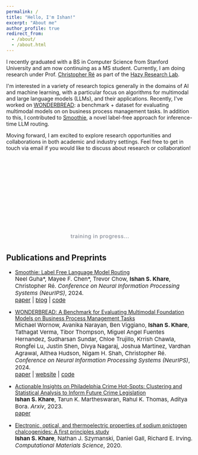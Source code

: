 ```yaml
---
permalink: /
title: "Hello, I'm Ishan!"
excerpt: "About me"
author_profile: true
redirect_from: 
  - /about/
  - /about.html
---
```


<style>
.neural-network-container {
  text-align: center;
  margin: 1.5rem 0;
  padding: 0.5rem;
  position: relative;
}

.neural-network-title {
  font-size: 0.9rem;
  margin-top: 0.5rem;
  font-weight: 500;
  color: #6b7280;
  opacity: 0.8;
  letter-spacing: 0.5px;
}

.neural-network {
  position: relative;
  height: 180px;
  margin: 0 auto;
  max-width: 550px;
}

.layer {
  position: absolute;
  display: flex;
  flex-direction: column;
  justify-content: space-around;
  height: 100%;
}

.layer-1 { left: 8%; }
.layer-2 { left: 32%; }
.layer-3 { left: 56%; }
.layer-4 { left: 80%; }

.neuron {
  width: 18px;
  height: 18px;
  background: radial-gradient(circle at 30% 30%, #6366f1, #1e3a8a);
  border-radius: 50%;
  margin: 6px 0;
  position: relative;
  cursor: pointer;
  transition: all 0.6s cubic-bezier(0.4, 0, 0.2, 1);
  border: 2px solid #1e40af;
  box-shadow: 0 2px 8px rgba(99, 102, 241, 0.35);
}

.neuron:hover {
  background: radial-gradient(circle at 30% 30%, #4f46e5, #1e3a8a);
  transform: scale(1.3);
  box-shadow: 0 0 25px rgba(99, 102, 241, 0.6);
  border-color: #3730a3;
}

.neuron.active {
  background: radial-gradient(circle at 30% 30%, #f43f5e, #b91c1c);
  box-shadow: 0 0 30px rgba(244, 63, 94, 0.7);
  border-color: #991b1b;
  transform: scale(1.2);
}

.connection {
  position: absolute;
  height: 2px;
  background: linear-gradient(90deg, rgba(99, 102, 241, 0.4), rgba(30, 58, 138, 0.2));
  transform-origin: left center;
  transition: all 0.5s cubic-bezier(0.4, 0, 0.2, 1);
  border-radius: 1px;
  overflow: hidden;
}

.connection.active {
  background: linear-gradient(90deg, #f43f5e, #b91c1c);
  box-shadow: 0 0 15px rgba(244, 63, 94, 0.6);
  height: 3px;
}

.pulse {
  position: absolute;
  top: 0;
  left: -100%;
  width: 100%;
  height: 100%;
  background: linear-gradient(90deg, transparent, rgba(244, 63, 94, 0.8), transparent);
  animation: pulseTravel 1.2s ease-in-out;
}

@keyframes pulseTravel {
  0% {
    left: -100%;
  }
  100% {
    left: 100%;
  }
}

.layer-label {
  position: absolute;
  bottom: -30px;
  left: 50%;
  transform: translateX(-50%);
  font-size: 11px;
  opacity: 0.9;
  font-weight: 600;
  letter-spacing: 0.5px;
  color: #1e293b;
}

@media (max-width: 768px) {
  .neural-network {
    height: 140px;
  }

  .neuron {
    width: 14px;
    height: 14px;
  }

  .layer-label {
    font-size: 9px;
    bottom: -25px;
  }

  .neural-network-container {
    padding: 0.5rem;
  }
}
</style>

I recently graduated with a BS in Computer Science from Stanford University and am now continuing as a MS student. Currently, I am doing research under Prof. [Christopher Ré](https://cs.stanford.edu/~chrismre/) as part of the [Hazy Research Lab](https://hazyresearch.stanford.edu/).

I'm interested in a variety of research topics generally in the domains of AI and machine learning, with a particular focus on algorithms for multimodal and large language models (LLMs), and their applications. Recently, I've worked on [WONDERBREAD](https://hazyresearch.stanford.edu/wonderbread-website/): a benchmark + dataset for evaluating multimodal models on on business process management tasks. In addition to this, I contributed to [Smoothie](https://hazyresearch.stanford.edu/blog/2024-12-10-smoothie), a novel label-free approach for inference-time LLM routing. 

Moving forward, I am excited to explore research opportunities and collaborations in both academic and industry settings. Feel free to get in touch via email if you would like to discuss about research or collaboration!

<div class="neural-network-container">
  <div class="neural-network" id="neuralNetwork">
    <!-- Layers will be generated by JavaScript -->
  </div>
  <div class="neural-network-title">training in progress...</div>
</div>

<script>
let connections = [];
let isTraining = true;

function createNeuralNetwork() {
  const network = document.getElementById('neuralNetwork');
  const layers = [4, 6, 4, 2]; // Number of neurons in each layer
  
  network.innerHTML = '';
  connections = [];
  
  layers.forEach((neuronCount, layerIndex) => {
    const layer = document.createElement('div');
    layer.className = `layer layer-${layerIndex + 1}`;
    
    for (let i = 0; i < neuronCount; i++) {
      const neuron = document.createElement('div');
      neuron.className = 'neuron';
      layer.appendChild(neuron);
    }
    
    network.appendChild(layer);
  });
  
  // Create connections
  createConnections();
  
  // Start automatic training
  startAutoTraining();
}

function createConnections() {
  const layers = document.querySelectorAll('.layer');
  
  for (let i = 0; i < layers.length - 1; i++) {
    const currentLayer = layers[i];
    const nextLayer = layers[i + 1];
    const currentNeurons = currentLayer.querySelectorAll('.neuron');
    const nextNeurons = nextLayer.querySelectorAll('.neuron');
    
    currentNeurons.forEach((neuron, fromIndex) => {
      nextNeurons.forEach((nextNeuron, toIndex) => {
        const connection = document.createElement('div');
        connection.className = 'connection';
        
        const fromRect = neuron.getBoundingClientRect();
        const toRect = nextNeuron.getBoundingClientRect();
        const networkRect = document.getElementById('neuralNetwork').getBoundingClientRect();
        
        const fromX = fromRect.left + fromRect.width / 2 - networkRect.left;
        const fromY = fromRect.top + fromRect.height / 2 - networkRect.top;
        const toX = toRect.left + toRect.width / 2 - networkRect.left;
        const toY = toRect.top + toRect.height / 2 - networkRect.top;
        
        const length = Math.sqrt(Math.pow(toX - fromX, 2) + Math.pow(toY - fromY, 2));
        const angle = Math.atan2(toY - fromY, toX - fromX) * 180 / Math.PI;
        
        connection.style.width = `${length}px`;
        connection.style.left = `${fromX}px`;
        connection.style.top = `${fromY}px`;
        connection.style.transform = `rotate(${angle}deg)`;
        
        document.getElementById('neuralNetwork').appendChild(connection);
        connections.push(connection);
      });
    });
  }
}

function startAutoTraining() {
  const neurons = document.querySelectorAll('.neuron');
  
  const animate = () => {
    // Reset all neurons
    neurons.forEach(n => n.classList.remove('active'));
    
    // Activate neurons in sequence with different patterns
    const patterns = [
      [0, 2, 1, 3], // Pattern 1
      [1, 3, 0, 2], // Pattern 2
      [2, 0, 3, 1], // Pattern 3
      [3, 1, 2, 0]  // Pattern 4
    ];
    
    const currentPattern = patterns[Math.floor(Math.random() * patterns.length)];
    
    currentPattern.forEach((neuronIndex, layerIndex) => {
      setTimeout(() => {
        const layerNeurons = document.querySelectorAll(`.layer-${layerIndex + 1} .neuron`);
        if (layerNeurons[neuronIndex]) {
          layerNeurons[neuronIndex].classList.add('active');
          
          // Create pulsing effect on connections
          connections.forEach(conn => {
            if (Math.random() > 0.6) {
              // Create pulse element
              const pulse = document.createElement('div');
              pulse.className = 'pulse';
              conn.appendChild(pulse);
              
              // Remove pulse element after animation completes
              setTimeout(() => {
                if (pulse.parentNode) {
                  pulse.parentNode.removeChild(pulse);
                }
              }, 1200);
            }
          });
          
          setTimeout(() => {
            layerNeurons[neuronIndex].classList.remove('active');
          }, 1200);
        }
      }, layerIndex * 1200);
    });
    
    setTimeout(animate, 7000);
  };
  
  animate();
}

// Initialize the network when the window has finished loading
window.addEventListener('load', createNeuralNetwork);
</script>

Publications and Preprints
------
- [Smoothie: Label Free Language Model Routing](https://arxiv.org/abs/2412.04692)<br>
  <span style="font-size:4mm;">Neel Guha\*, Mayee F. Chen\*, Trevor Chow, **Ishan S. Khare**, Christopher Ré. *Conference on Neural Information Processing Systems (NeurIPS)*, 2024.</span><br>
  <span style="font-size:4mm;">[paper](https://arxiv.org/pdf/2412.04692) | [blog](https://hazyresearch.stanford.edu/blog/2024-12-10-smoothie) | [code](https://github.com/HazyResearch/smoothie)</span>
  
- [WONDERBREAD: A Benchmark for Evaluating Multimodal Foundation Models on Business Process Management Tasks](https://arxiv.org/abs/2406.13264)<br>
  <span style="font-size:4mm;">Michael Wornow, Avanika Narayan, Ben Viggiano, **Ishan S. Khare**, Tathagat Verma, Tibor Thompson, Miguel Angel Fuentes Hernandez, Sudharsan Sundar, Chloe Trujillo, Krrish Chawla, Rongfei Lu, Justin Shen, Divya Nagaraj, Joshua Martinez, Vardhan Agrawal, Althea Hudson, Nigam H. Shah, Christopher Ré. *Conference on Neural Information Processing Systems (NeurIPS)*, 2024.</span><br>
  <span style="font-size:4mm;">[paper](https://arxiv.org/pdf/2406.13264) | [website](https://hazyresearch.stanford.edu/wonderbread-website/) | [code](https://github.com/HazyResearch/wonderbread)</span>
  
- [Actionable Insights on Philadelphia Crime Hot-Spots: Clustering and Statistical Analysis to Inform Future Crime Legislation](https://arxiv.org/abs/2306.15987)<br>
  <span style="font-size:4mm;">**Ishan S. Khare**, Tarun K. Martheswaran, Rahul K. Thomas, Aditya Bora. *Arxiv*, 2023.</span><br>
  <span style="font-size:4mm;">[paper](https://arxiv.org/pdf/2306.15987)</span>

- [Electronic, optical, and thermoelectric properties of sodium pnictogen chalcogenides: A first principles study](https://doi.org/10.1016/j.commatsci.2020.109818)<br>
  <span style="font-size:4mm;">**Ishan S. Khare**, Nathan J. Szymanski, Daniel Gall, Richard E. Irving. *Computational Materials Science*, 2020. </span><br>
